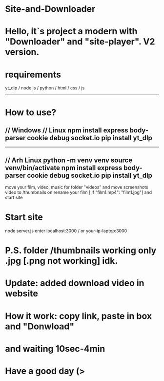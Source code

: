 # Site-and-Downloader


# Hello, it`s project a modern with "Downloader" and "site-player". V2 version.

# requirements
yt_dlp / node js / python / html / css / js

------------
# How to use?
// Windows // Linux
npm install express body-parser cookie debug socket.io
pip install yt_dlp
------------

------------
// Arh Linux
python -m venv venv
source venv/bin/activate
npm install express body-parser cookie debug socket.io
pip install yt_dlp
------------

move your film, video, music for folder "videos" and move screenshots video to /thumbnails on rename your film [ if "film1.mp4": "film1.jpg"] and start site


# Start site
node server.js enter localhost:3000 / or your-ip-laptop:3000

# P.S. folder /thumbnails working only .jpg [.png not working] idk.

#  Update: added download video in website
# How it work: copy link, paste in box and "Donwload"
#  and waiting 10sec-4min

# Have a good day (>
